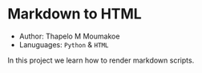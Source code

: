# Markdown to HTML

- Author: Thapelo M Moumakoe
- Lanuguages: `Python` & `HTML`

In this project we learn how to render markdown scripts.
